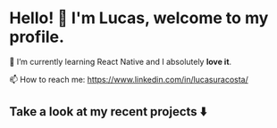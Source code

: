 # Hello! :wave: I'm Lucas, welcome to my profile.

🌱 I’m currently learning React Native and I absolutely **love it**.

📫 How to reach me: https://www.linkedin.com/in/lucasuracosta/

## Take a look at my recent projects :arrow_down:

<!---
lucasacostaa/lucasacostaa is a ✨ special ✨ repository because its `README.md` (this file) appears on your GitHub profile.
You can click the Preview link to take a look at your changes.
--->
